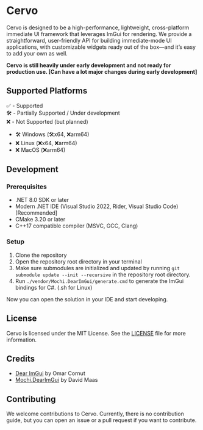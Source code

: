 ﻿# Cervo

Cervo is designed to be a high-performance, lightweight, cross-platform immediate UI framework that leverages ImGui for rendering. We provide a straightforward, user-friendly API for building immediate-mode UI applications, with customizable widgets ready out of the box—and it’s easy to add your own as well.

**Cervo is still heavily under early development and not ready for production use. [Can have a lot major changes during early development]**

## Supported Platforms
✅ - Supported<br>
🛠️ - Partially Supported / Under development<br>
❌ - Not Supported (but planned)

- 🛠️ Windows (🛠️x64, ❌arm64)
- ❌ Linux (❌️x64, ❌arm64)
- ❌ MacOS (❌arm64)

## Development

### Prerequisites
- .NET 8.0 SDK or later
- Modern .NET IDE (Visual Studio 2022, Rider, Visual Studio Code) [Recommended]
- CMake 3.20 or later
- C++17 compatible compiler (MSVC, GCC, Clang)

### Setup
1. Clone the repository
2. Open the repository root directory in your terminal
3. Make sure submodules are initialized and updated by running `git submodule update --init --recursive` in the repository root directory.
4. Run `./vendor/Mochi.DearImGui/generate.cmd` to generate the ImGui bindings for C#. (.sh for Linux)

Now you can open the solution in your IDE and start developing.

## License
Cervo is licensed under the MIT License. See the [LICENSE](LICENSE) file for more information.

## Credits
- [Dear ImGui](https://github.com/ocornut/imgui) by Omar Cornut
- [Mochi.DearImGui](https://github.com/MochiLibraries/Mochi.DearImGui) by David Maas

## Contributing

We welcome contributions to Cervo. Currently, there is no contribution guide, but you can open an issue or a pull request if you want to contribute.